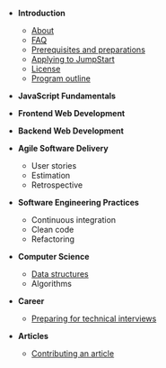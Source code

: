 - **Introduction**

  - [About](introduction/about.md)
  - [FAQ](introduction/faq.md)
  - [Prerequisites and preparations](introduction/prerequisite.md)
  - [Applying to JumpStart](introduction/application.md)
  - [License](introduction/license.md)
  - [Program outline](introduction/outline.md)

- **JavaScript Fundamentals**

- **Frontend Web Development**

- **Backend Web Development**

- **Agile Software Delivery**

  - User stories
  - Estimation
  - Retrospective

- **Software Engineering Practices**

  - Continuous integration
  - Clean code
  - Refactoring

- **Computer Science**

  - [Data structures](computer-science/data-structures.md)
  - Algorithms

- **Career**

  - [Preparing for technical interviews](career/interviews.md)

- **Articles**

  - [Contributing an article](articles/contribution.md)

